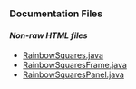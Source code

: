 ### Documentation Files
#### *Non-raw HTML files*

* [RainbowSquares.java](https://rawgit.com/BenDMyers/RainbowSquares/master/doc/RainbowSquares.html)
* [RainbowSquaresFrame.java](https://rawgit.com/BenDMyers/RainbowSquares/master/doc/RainbowSquaresFrame.html)
* [RainbowSquaresPanel.java](https://rawgit.com/BenDMyers/RainbowSquares/master/doc/RainbowSquaresPanel.html)
